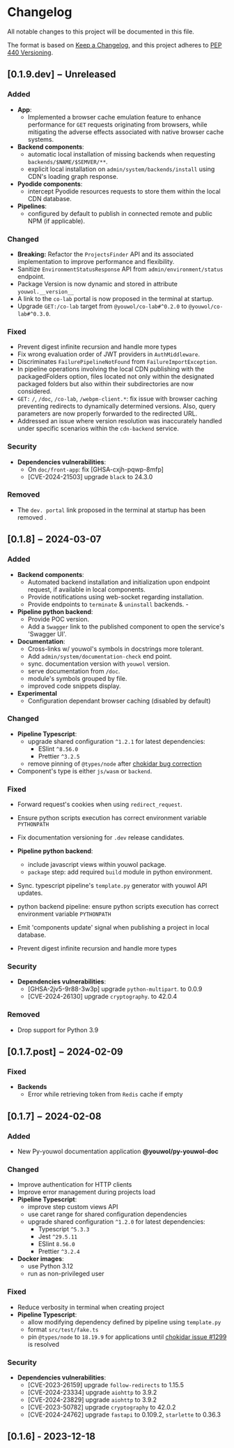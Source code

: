 <!--
  formatted using prettier inside ./doc (see TG-1998):
  cd doc && yarn && yarn prettier --write --tab-width=4 ../CHANGELOG.md

  All lines with an heading of second level must match the following regex, with the captured match a valid PEP 440 version string :
      /^## \[(.*)\] − (?:(?:Unreleased)|(?:\d\d\d\d-\d\d-\d\d))$/
  Additionally the first one of these lines is updated or created by the script `version_management.py`, and its version must be the
  current version as declared in pyproject.toml
-->

# Changelog

All notable changes to this project will be documented in this file.

The format is based on [Keep a Changelog](https://keepachangelog.com/en/1.1.0/),
and this project adheres to [PEP 440 Versioning](https://peps.python.org/pep-0440/).

## [0.1.9.dev] − Unreleased

### Added

- **App**:
  -  Implemented a browser cache emulation feature to enhance performance for `GET` requests originating from browsers, 
  while mitigating the adverse effects associated with native browser cache systems. <!-- TG-2220 -->
- **Backend components**:
  -  automatic local installation of missing backends when requesting `backends/$NAME/$SEMVER/**`. <!-- TG-2195 -->
  -  explicit local installation on `admin/system/backends/install` using CDN's loading graph response. <!-- TG-2205 -->
- **Pyodide components**:
  -  intercept Pyodide resources requests to store them within the local CDN database. <!-- TG-2238 -->
- **Pipelines**:
  -  configured by default to publish in connected remote and public NPM (if applicable). <!-- TG-2254 --> 

### Changed

- **Breaking:** Refactor the `ProjectsFinder` API and its associated implementation to improve performance and
  flexibility. <!-- TG-2228 -->
- Sanitize `EnvironmentStatusResponse` API from `admin/environment/status` endpoint. <!-- TG-2183 -->
- Package Version is now dynamic and stored in attribute `youwol.__version__` <!-- TG-2184 -->
- A link to the `co-lab` portal is now proposed in the terminal at startup. <!-- TG-2233 -->
- Upgrade `GET:/co-lab` target from `@youwol/co-lab#^0.2.0` to `@youwol/co-lab#^0.3.0`. <!-- TG-2231 -->

### Fixed

- Prevent digest infinite recursion and handle more types <!-- TG-2166 -->
- Fix wrong evaluation order of JWT providers in `AuthMiddleware`. <!-- TG-2194 -->
- Discriminates `FailurePipelineNotFound` from `FailureImportException`. <!-- TG-2196 -->
- In pipeline operations involving the local CDN publishing with the packagedFolders option, files located not only
  within the designated packaged folders but also within their subdirectories are now considered. <!-- TG-1683 -->
- `GET:` `/`, `/doc`, `/co-lab`, `/webpm-client.*`: fix issue with browser caching preventing redirects to dynamically 
  determined versions. Also, query parameters are now properly forwarded to the redirected URL. <!-- TG-2224 -->
  <!-- TG-2232 -->
- Addressed an issue where version resolution was inaccurately handled under specific scenarios within the
  `cdn-backend` service. <!-- TG-2244 -->

### Security

- **Dependencies vulnerabilities**:
  - On `doc/front-app`: fix [GHSA-cxjh-pqwp-8mfp] <!-- TG-2225 -->
  - [CVE-2024-21503] upgrade `black` to 24.3.0 <!-- TG-2234 -->

### Removed

-  The `dev. portal` link proposed in the terminal at startup has been removed . <!-- TG-2233 -->

<!-- Not worthy of inclusion
TG-2269 : 🐛 [app.env.backends] `psutil.net_connections()` => Access denied
TG-2265 : 🐛 [pipeline.py_backend] fix self-contained venvs.
TG-2264 : 🐛 [pipeline.py_backend] fix wrong path from `generate_template`
TG-2263 : 🐛 [app.projects] fix duplicate issue in projects list response
TG-2262 : 🐛 [app] fix backends install can be executed twice
TG-2260 : 🐛 [app] missing update signals from web sockets
TG-2261 : 🐛 [app] missing actual method call in `file_path.exists`
TG-2255 : 🐛 [pipeline.py_backend] => fix missing WS status update
TG-2252 : 🐛 [app] set `no-cache` for downloaded components.
TG-2251 : ♻️ [app] : simplify AssetDownloadThread
TG-2230 : ⚰️ [app.env] => remove `py_youwol_tour` configs
TG-2091 : 🔥 [app.env] => remove deprecated re-export
TG-1218 : 🥅 [backends.cdn] => robustify semver resolution.
TG-2201 : 🙈 [app.env] => default_ignored_paths includes .venv
TG-1507
TG-2210
TG-2205 : ✨ [utils.context] => init `attributes`, `labels` from request. 
TG-2187 : 🐛 [routers.local_cdn] => add missing `emit_local_cdn_status`
TG-2213
TG-2226
TG-2246
-->

## [0.1.8] − 2024-03-07

### Added

- **Backend components**:
  - Automated backend installation and initialization upon endpoint request,
    if available in local components. <!-- TG-2085 -->
  - Provide notifications using web-socket regarding installation. <!-- TG-2094 -->
  - Provide endpoints to `terminate` & `uninstall` backends. <!-- TG-2100 -->-
- **Pipeline python backend**:
  - Provide POC version. <!-- TG-2051, TG-2074 -->
  - Add a `Swagger` link to the published component to open the service's 'Swagger UI'. <!-- TG-2098 -->
- **Documentation**:
  - Cross-links w/ youwol's symbols in docstrings more tolerant. <!-- TG 2128 -->
  - Add `admin/system/documentation-check` end point. <!-- TG 2129 -->
  - sync. documentation version with `youwol` version. <!-- TG 2131 -->
  - serve documentation from `/doc`. <!-- TG 2130 -->
  - module's symbols grouped by file. <!-- TG 2143, TG-2146 -->
  - improved code snippets display. <!-- TG-2147 -->
- **Experimental**
  - Configuration dependant browser caching (disabled by default) <!-- TG-2126 -->
  
### Changed

- **Pipeline Typescript**:
  - upgrade shared configuration `^1.2.1` for latest dependencies:
    - ESlint `^8.56.0` <!-- TG-1997 -->
    - Prettier `^3.2.5` <!-- TG-2070 -->
  - remove pinning of `@types/node` after [chokidar bug correction](https://github.com/paulmillr/chokidar/issues/1299) <!-- TG-1983 -->
- Component's type is either `js/wasm` or `backend`. <!-- TG-2080 -->

### Fixed

- Forward request's cookies when using `redirect_request`. <!-- TG-2072 -->
- Ensure python scripts execution has correct environment variable `PYTHONPATH` <!-- TG-2136 -->
- Fix documentation versioning for `.dev` release candidates. <!-- TG 2151 -->
- **Pipeline python backend**:
  - include javascript views within youwol package. <!-- TG-2185 -->
  - `package` step: add required `build` module in python environment. <!-- TG-2186 --> 

- Sync. typescript pipeline's `template.py` generator with youwol API updates. <!-- TG-2167 -->
- python backend pipeline: ensure python scripts execution has correct environment variable `PYTHONPATH` <!-- TG-2168 -->
- Emit 'components update' signal when publishing a project in local database. <!-- TG-2175 -->
- Prevent digest infinite recursion and handle more types <!-- TG-2166 -->


### Security

- **Dependencies vulnerabilities**:
  - [GHSA-2jv5-9r88-3w3p] upgrade `python-multipart`. to 0.0.9 <!-- TG-2073 -->
  - [CVE-2024-26130] upgrade `cryptography`. to 42.0.4 <!-- TG-2134 -->

### Removed

- Drop support for Python 3.9 <!-- TG-2035, TG-2003 -->

<!-- Not worthy of inclusion
TG-2046
TG-1968
TG-2044
TG-2034
TG-2031
TG-2032
TG-2090
TG-2097
TG-2099
TG-1998
TG-2083
TG-2093
TG-2132
TG-2139
TG-2135
TG-2138
TG-2125
TG-2148
TG-2169
-->

## [0.1.7.post] − 2024-02-09

### Fixed

- **Backends**
  - Error while retrieving token from `Redis` cache if empty <!-- TG-2064 -->

## [0.1.7] − 2024-02-08

### Added

- New Py-youwol documentation application **@youwol/py-youwol-doc** <!-- TG-1923, TG-1924, TG-1925, TG-1951, TG-1952, TG-1961 -->

### Changed

- Improve authentication for HTTP clients <!-- TG-1874 -->
- Improve error management during projects load <!-- TG-1878 -->
- **Pipeline Typescript**:
  - improve step custom views API <!-- TG-1862 -->
  - use caret range for shared configuration dependencies <!-- TG-1912 -->
  - upgrade shared configuration `^1.2.0` for latest dependencies: <!-- TG-1954, TG-1980 -->
    - Typescript `^5.3.3`
    - Jest `^29.5.11`
    - ESlint `8.56.0`
    - Prettier `^3.2.4`
- **Docker images**:
  - use Python 3.12 <!-- TG-1848, TG-1850 -->
  - run as non-privileged user <!-- TG-1957 -->

### Fixed

- Reduce verbosity in terminal when creating project <!-- TG-1735 -->
- **Pipeline Typescript**:
  - allow modifying dependency defined by pipeline using `template.py` <!-- TG-1911 -->
  - format `src/test/fake.ts` <!-- TG-1706 -->
  - pin `@types/node` to `18.19.9`
    for applications until [chokidar issue #1299](https://github.com/paulmillr/chokidar/issues/1299) is resolved <!-- TG-1983 -->

### Security

- **Dependencies vulnerabilities**:
  - [CVE-2023-26159] upgrade `follow-redirects` to 1.15.5 <!-- TG-1906 -->
  - [CVE-2024-23334] upgrade `aiohttp` to 3.9.2 <!-- TG-1984 -->
  - [CVE-2024-23829] upgrade `aiohttp` to 3.9.2 <!-- TG-1984 -->
  - [CVE-2023-50782] upgrade `cryptography` to 42.0.2 <!-- TG-2049 -->
  - [CVE-2024-24762] upgrade `fastapi` to 0.109.2, `starlette` to 0.36.3 <!-- TG-2047, TG-2048 -->

<!-- Not worthy of inclusion
TG-1881
TG-1889
TG-1949
TG-1960
TG-1962
TG-1963
TG-1981
TG-2021
TG-2057
TG-2058
TG-2059
-->

## [0.1.6] - 2023-12-18
